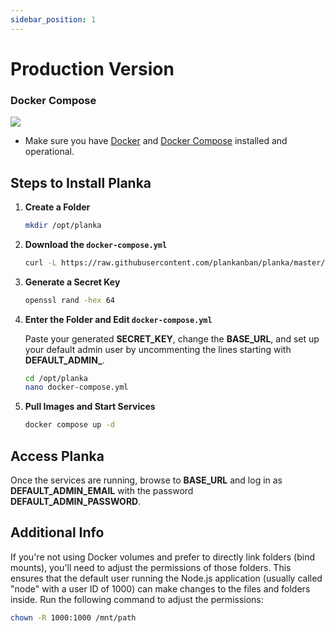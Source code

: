 ```yaml
---
sidebar_position: 1
---
```


# Production Version

### Docker Compose

[![](https://d207aa93qlcgug.cloudfront.net/1.95.5.qa/img/nav/docker-logo-loggedout.png)](https://hub.docker.com/r/meltyshev/planka)

- Make sure you have [Docker](https://docs.docker.com/install/) and [Docker Compose](https://docs.docker.com/compose/install/) installed and operational.

## Steps to Install Planka

1. **Create a Folder**
   ```bash
   mkdir /opt/planka
   ```

2. **Download the `docker-compose.yml`**
   ```bash
   curl -L https://raw.githubusercontent.com/plankanban/planka/master/docker-compose.yml -o /opt/planka/docker-compose.yml
   ```

3. **Generate a Secret Key**
   ```bash
   openssl rand -hex 64
   ```

4. **Enter the Folder and Edit `docker-compose.yml`**

   Paste your generated **SECRET_KEY**, change the **BASE_URL**, and set up your default admin user by uncommenting the lines starting with **DEFAULT_ADMIN_**.

   ```bash
   cd /opt/planka
   nano docker-compose.yml
   ```

5. **Pull Images and Start Services**
   ```bash
   docker compose up -d
   ```

## Access Planka

Once the services are running, browse to **BASE_URL** and log in as **DEFAULT_ADMIN_EMAIL** with the password **DEFAULT_ADMIN_PASSWORD**.

## Additional Info

If you're not using Docker volumes and prefer to directly link folders (bind mounts), you'll need to adjust the permissions of those folders. This ensures that the default user running the Node.js application (usually called "node" with a user ID of 1000) can make changes to the files and folders inside. Run the following command to adjust the permissions:

```bash
chown -R 1000:1000 /mnt/path
```
